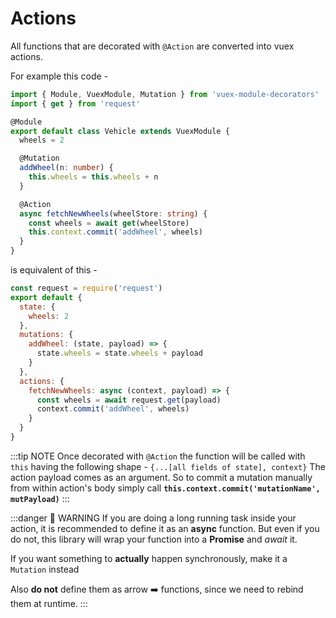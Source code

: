 # Actions

<sponsor-cb-sidebar/>

All functions that are decorated with `@Action` are converted into
vuex actions.

For example this code -

```typescript {13-17}
import { Module, VuexModule, Mutation } from 'vuex-module-decorators'
import { get } from 'request'

@Module
export default class Vehicle extends VuexModule {
  wheels = 2

  @Mutation
  addWheel(n: number) {
    this.wheels = this.wheels + n
  }

  @Action
  async fetchNewWheels(wheelStore: string) {
    const wheels = await get(wheelStore)
    this.context.commit('addWheel', wheels)
  }
}
```

is equivalent of this -

```js {9-14}
const request = require('request')
export default {
  state: {
    wheels: 2
  },
  mutations: {
    addWheel: (state, payload) => {
      state.wheels = state.wheels + payload
    }
  },
  actions: {
    fetchNewWheels: async (context, payload) => {
      const wheels = await request.get(payload)
      context.commit('addWheel', wheels)
    }
  }
}
```

:::tip NOTE
Once decorated with `@Action` the function will be called with `this`
having the following shape - `{...[all fields of state], context}`
The action payload comes as an argument.
So to commit a mutation manually from within action's body
simply call **`this.context.commit('mutationName', mutPayload)`**
:::

:::danger 🚨️️ WARNING
If you are doing a long running task inside your action, it is recommended
to define it as an **async** function. But even if you do not, this library
will wrap your function into a **Promise** and _await_ it.

If you want something to **actually** happen synchronously, make it a `Mutation` instead

Also **do not** define them as arrow :arrow_right: functions, since we need to rebind them at runtime.
:::

